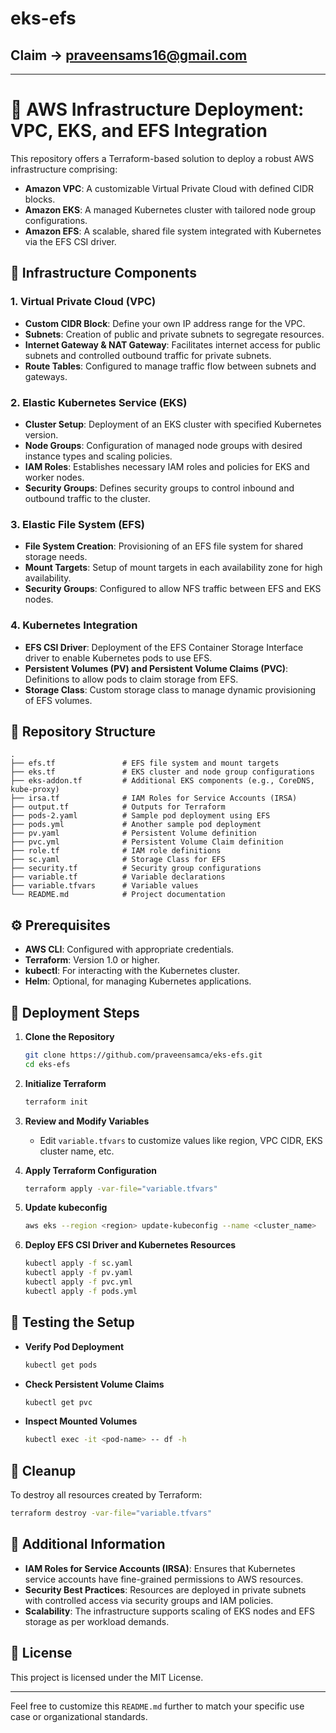 # eks-efs

## Claim -> praveensams16@gmail.com
---

# 🚀 AWS Infrastructure Deployment: VPC, EKS, and EFS Integration

This repository offers a Terraform-based solution to deploy a robust AWS infrastructure comprising:

* **Amazon VPC**: A customizable Virtual Private Cloud with defined CIDR blocks.
* **Amazon EKS**: A managed Kubernetes cluster with tailored node group configurations.
* **Amazon EFS**: A scalable, shared file system integrated with Kubernetes via the EFS CSI driver.

## 🧱 Infrastructure Components

### 1. **Virtual Private Cloud (VPC)**

* **Custom CIDR Block**: Define your own IP address range for the VPC.
* **Subnets**: Creation of public and private subnets to segregate resources.
* **Internet Gateway & NAT Gateway**: Facilitates internet access for public subnets and controlled outbound traffic for private subnets.
* **Route Tables**: Configured to manage traffic flow between subnets and gateways.

### 2. **Elastic Kubernetes Service (EKS)**

* **Cluster Setup**: Deployment of an EKS cluster with specified Kubernetes version.
* **Node Groups**: Configuration of managed node groups with desired instance types and scaling policies.
* **IAM Roles**: Establishes necessary IAM roles and policies for EKS and worker nodes.
* **Security Groups**: Defines security groups to control inbound and outbound traffic to the cluster.

### 3. **Elastic File System (EFS)**

* **File System Creation**: Provisioning of an EFS file system for shared storage needs.
* **Mount Targets**: Setup of mount targets in each availability zone for high availability.
* **Security Groups**: Configured to allow NFS traffic between EFS and EKS nodes.

### 4. **Kubernetes Integration**

* **EFS CSI Driver**: Deployment of the EFS Container Storage Interface driver to enable Kubernetes pods to use EFS.
* **Persistent Volumes (PV) and Persistent Volume Claims (PVC)**: Definitions to allow pods to claim storage from EFS.
* **Storage Class**: Custom storage class to manage dynamic provisioning of EFS volumes.

## 📂 Repository Structure

```
.
├── efs.tf               # EFS file system and mount targets
├── eks.tf               # EKS cluster and node group configurations
├── eks-addon.tf         # Additional EKS components (e.g., CoreDNS, kube-proxy)
├── irsa.tf              # IAM Roles for Service Accounts (IRSA)
├── output.tf            # Outputs for Terraform
├── pods-2.yaml          # Sample pod deployment using EFS
├── pods.yml             # Another sample pod deployment
├── pv.yaml              # Persistent Volume definition
├── pvc.yml              # Persistent Volume Claim definition
├── role.tf              # IAM role definitions
├── sc.yaml              # Storage Class for EFS
├── security.tf          # Security group configurations
├── variable.tf          # Variable declarations
├── variable.tfvars      # Variable values
└── README.md            # Project documentation
```

## ⚙️ Prerequisites

* **AWS CLI**: Configured with appropriate credentials.
* **Terraform**: Version 1.0 or higher.
* **kubectl**: For interacting with the Kubernetes cluster.
* **Helm**: Optional, for managing Kubernetes applications.

## 🚀 Deployment Steps

1. **Clone the Repository**

   ```bash
   git clone https://github.com/praveensamca/eks-efs.git
   cd eks-efs
   ```

2. **Initialize Terraform**

   ```bash
   terraform init
   ```

3. **Review and Modify Variables**

   * Edit `variable.tfvars` to customize values like region, VPC CIDR, EKS cluster name, etc.

4. **Apply Terraform Configuration**

   ```bash
   terraform apply -var-file="variable.tfvars"
   ```

5. **Update kubeconfig**

   ```bash
   aws eks --region <region> update-kubeconfig --name <cluster_name>
   ```

6. **Deploy EFS CSI Driver and Kubernetes Resources**

   ```bash
   kubectl apply -f sc.yaml
   kubectl apply -f pv.yaml
   kubectl apply -f pvc.yml
   kubectl apply -f pods.yml
   ```

## 🧪 Testing the Setup

* **Verify Pod Deployment**

  ```bash
  kubectl get pods
  ```

* **Check Persistent Volume Claims**

  ```bash
  kubectl get pvc
  ```

* **Inspect Mounted Volumes**

  ```bash
  kubectl exec -it <pod-name> -- df -h
  ```

## 🧹 Cleanup

To destroy all resources created by Terraform:

```bash
terraform destroy -var-file="variable.tfvars"
```

## 📘 Additional Information

* **IAM Roles for Service Accounts (IRSA)**: Ensures that Kubernetes service accounts have fine-grained permissions to AWS resources.
* **Security Best Practices**: Resources are deployed in private subnets with controlled access via security groups and IAM policies.
* **Scalability**: The infrastructure supports scaling of EKS nodes and EFS storage as per workload demands.

## 📄 License

This project is licensed under the MIT License.

---

Feel free to customize this `README.md` further to match your specific use case or organizational standards.
